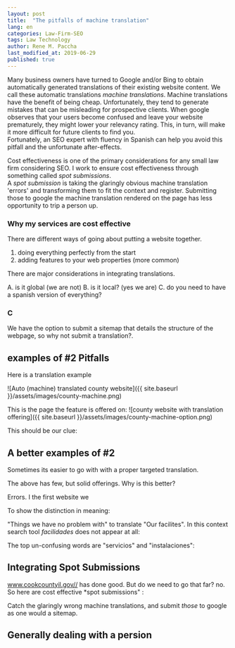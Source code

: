 ```yaml
---
layout: post
title:  "The pitfalls of machine translation"
lang: en
categories: Law-Firm-SEO
tags: Law Technology
author: Rene M. Paccha
last_modified_at: 2019-06-29
published: true
---
```



Many business owners have turned to Google and/or Bing to obtain automatically generated translations of their existing website content. We call these automatic translations _machine translations_.
Machine translations have the benefit of being cheap. Unfortunately, they tend to generate mistakes that can be misleading for prospective clients. When google observes that your users become confused and leave your website prematurely, they might lower your relevancy rating.
This, in turn, will make it more difficult for future clients to find you.  
Fortunately, an SEO expert with fluency in Spanish can help you avoid this pitfall and the unfortunate after-effects.

Cost effectiveness is one of the primary considerations for any small law firm considering SEO.
I work to ensure cost effectiveness through something called _spot submissions_.  
A _spot submission_ is taking the glaringly obvious machine translation 'errors' and transforming them to fit the context and register.  Submitting those to google the machine translation rendered on the page has less opportunity to trip a person up.

### Why my services are cost effective




There are different ways of going about putting a website together.  
1. doing everything perfectly from the start
2. adding features to your web properties (more common)

There are major considerations in integrating translations.

A. is it global (we are not)
B. is it local? (yes we are)
C. do you need to have a spanish version of everything?


### C

We have the option to submit a sitemap that details the structure of the webpage, so why not submit a translation?.

<!-- This logic is as follows
A crawl has the ability the clue-in the crawling robots to what the context is held within that structure.   Why not do the same for translations? -->


## examples of #2 Pitfalls
Here is a translation example

![Auto (machine) translated county website]({{ site.baseurl }}/assets/images/county-machine.png)

This is the page the feature is offered on:
 ![county website with translation offering]({{ site.baseurl }}/assets/images/county-machine-option.png)

This should be our clue:
<!-- ![count website with translation offering showing over 30 language options ]({{site.baseurl}}/https://www.dropbox.com/s/387m9qnu7sd1qku/Screenshot%202019-06-19%2009.42.23.png?dl=0) -->

## A better examples of #2

Sometimes its easier to go with with a proper targeted translation.
<!-- ![cook count il website few but solid translation options]({{site.baseurl}}/https://www.dropbox.com/s/8sv0zz1hzr2on9o/Screenshot%202019-06-19%2009.45.27.png?dl=0) -->

The above has few, but solid offerings.  Why is this better?

Errors.   I the first website we

To show the distinction in meaning:

"Things we have no problem with" to translate "Our facilites".
In this context search tool *facilidades* does not appear at all:

The top un-confusing words are "servicios" and "instalaciones":
<!-- https://context.reverso.net/translation/english-spanish/facilities -->


## Integrating Spot Submissions


www.cookcountyil.gov// has done good.  But do we need to go that far? no.
So here are cost effective *spot submissions" :

Catch the glaringly wrong machine translations, and submit _those_ to google as one would a sitemap.
## Generally dealing with a persion
